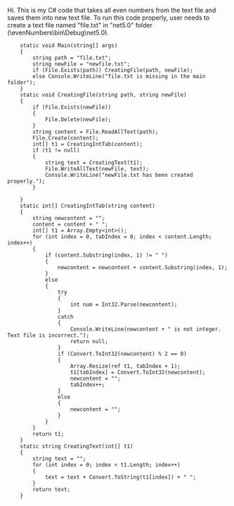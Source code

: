 Hi. This is my C# code that takes all even numbers from the text file and saves them into new text file. To run this code properly, user needs to create a text file named "file.txt" in "net5.0" folder (\evenNumbers\bin\Debug\net5.0).


        static void Main(string[] args)
        {
            string path = "file.txt";
            string newFile = "newfile.txt";
            if (File.Exists(path)) CreatingFile(path, newFile);
            else Console.WriteLine("file.txt is missing in the main folder");
        }
        static void CreatingFile(string path, string newFile)
        {
            if (File.Exists(newFile))
            {
                File.Delete(newFile);
            }
            string content = File.ReadAllText(path);
            File.Create(content);
            int[] t1 = CreatingIntTab(content);
            if (t1 != null)
            {
                string text = CreatingText(t1);
                File.WriteAllText(newFile, text);
                Console.WriteLine("newFile.txt has been created properly.");
            }
            
        }
        static int[] CreatingIntTab(string content)
        {
            string newcontent = "";
            content = content + " ";
            int[] t1 = Array.Empty<int>();
            for (int index = 0, tabIndex = 0; index < content.Length; index++)
            {
                if (content.Substring(index, 1) != " ")
                {
                    newcontent = newcontent + content.Substring(index, 1);
                }
                else
                {
                    try
                    {
                        int num = Int32.Parse(newcontent);
                    }
                    catch
                    {
                        Console.WriteLine(newcontent + " is not integer. Text file is incorrect.");
                        return null;
                    }
                    if (Convert.ToInt32(newcontent) % 2 == 0)
                    {
                        Array.Resize(ref t1, tabIndex + 1);
                        t1[tabIndex] = Convert.ToInt32(newcontent);
                        newcontent = "";
                        tabIndex++;
                    }
                    else
                    {
                        newcontent = "";
                    }
                }
            }
            return t1;
        }
        static string CreatingText(int[] t1)
        {
            string text = "";
            for (int index = 0; index < t1.Length; index++)
            {
                text = text + Convert.ToString(t1[index]) + " ";
            }
            return text;
        }
